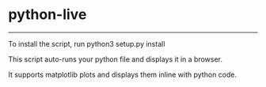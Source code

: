 # python-live
---
To install the script, run python3 setup.py install   

This script auto-runs your python file and displays it in a browser.  

It supports matplotlib plots and displays them inline with python code.
